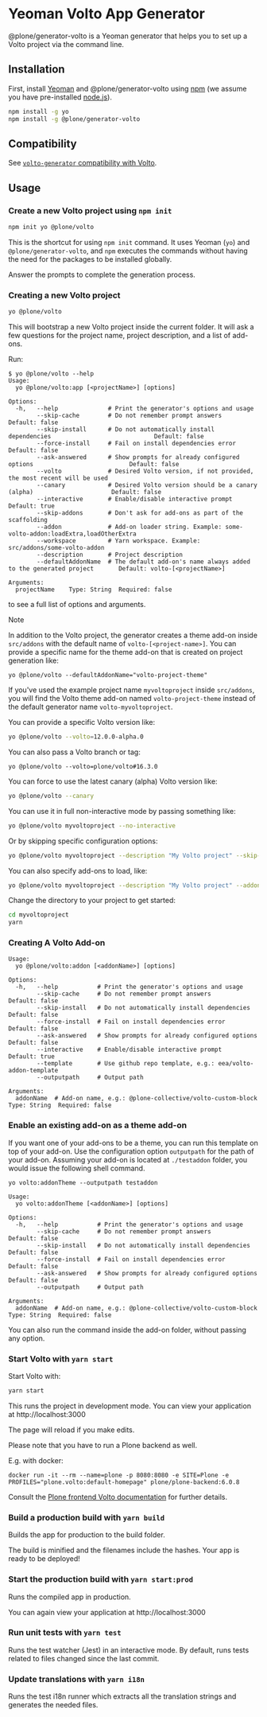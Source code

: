 # Yeoman Volto App Generator

@plone/generator-volto is a Yeoman generator that helps you to set up a Volto project via the command line.

## Installation

First, install [Yeoman](http://yeoman.io) and @plone/generator-volto using [npm](https://www.npmjs.com/) (we assume you have pre-installed [node.js](https://nodejs.org/en)).

```bash
npm install -g yo
npm install -g @plone/generator-volto
```

## Compatibility

See [`volto-generator` compatibility with Volto](https://6.docs.plone.org/volto/contributing/version-policy.html#volto-generator-compatibility-with-volto-label).

## Usage

### Create a new Volto project using `npm init`

```bash
npm init yo @plone/volto
```

This is the shortcut for using `npm init` command.
It uses Yeoman (`yo`) and `@plone/generator-volto`, and `npm` executes the commands without having the need for the packages to be installed globally.

Answer the prompts to complete the generation process.

### Creating a new Volto project

```bash
yo @plone/volto
```

This will bootstrap a new Volto project inside the current folder.
It will ask a few questions for the project name, project description, and a list of add-ons. 

Run:

```console
$ yo @plone/volto --help
Usage:
  yo @plone/volto:app [<projectName>] [options]

Options:
  -h,   --help              # Print the generator's options and usage
        --skip-cache        # Do not remember prompt answers                                        Default: false
        --skip-install      # Do not automatically install dependencies                             Default: false
        --force-install     # Fail on install dependencies error                                    Default: false
        --ask-answered      # Show prompts for already configured options                           Default: false
        --volto             # Desired Volto version, if not provided, the most recent will be used
        --canary            # Desired Volto version should be a canary (alpha)                      Default: false
        --interactive       # Enable/disable interactive prompt                                     Default: true
        --skip-addons       # Don't ask for add-ons as part of the scaffolding
        --addon             # Add-on loader string. Example: some-volto-addon:loadExtra,loadOtherExtra
        --workspace         # Yarn workspace. Example: src/addons/some-volto-addon
        --description       # Project description
        --defaultAddonName  # The default add-on's name always added to the generated project       Default: volto-[<projectName>]

Arguments:
  projectName    Type: String  Required: false

```

to see a full list of options and arguments.

> [!NOTE]  
> In addition to the Volto project, the generator creates a theme add-on inside `src/addons` with the default name of `volto-[<project-name>]`.
> You can provide a specific name for the theme add-on that is created on project generation like:
> ```shell
> yo @plone/volto --defaultAddonName="volto-project-theme"
> ```
> If you've used the example project name `myvoltoproject` inside `src/addons`, you will find the Volto theme add-on named `volto-project-theme` instead of the default generator name `volto-myvoltoproject`.

You can provide a specific Volto version like:

```bash
yo @plone/volto --volto=12.0.0-alpha.0
```

You can also pass a Volto branch or tag:

```shell
yo @plone/volto --volto=plone/volto#16.3.0
```

You can force to use the latest canary (alpha) Volto version like:

```bash
yo @plone/volto --canary
```

You can use it in full non-interactive mode by passing something like:

```bash
yo @plone/volto myvoltoproject --no-interactive
```

Or by skipping specific configuration options:

```bash
yo @plone/volto myvoltoproject --description "My Volto project" --skip-addons --skip-install --skip-workspaces
```

You can also specify add-ons to load, like:

```bash
yo @plone/volto myvoltoproject --description "My Volto project" --addon "volto-formbuilder:x,y" --addon "volto-slate:z,t"
```

Change the directory to your project to get started:

```bash
cd myvoltoproject
yarn
```

### Creating A Volto Add-on

```console
Usage:
  yo @plone/volto:addon [<addonName>] [options]

Options:
  -h,   --help           # Print the generator's options and usage
        --skip-cache     # Do not remember prompt answers                            Default: false
        --skip-install   # Do not automatically install dependencies                 Default: false
        --force-install  # Fail on install dependencies error                        Default: false
        --ask-answered   # Show prompts for already configured options               Default: false
        --interactive    # Enable/disable interactive prompt                         Default: true
        --template       # Use github repo template, e.g.: eea/volto-addon-template
        --outputpath     # Output path

Arguments:
  addonName  # Add-on name, e.g.: @plone-collective/volto-custom-block  Type: String  Required: false
```

### Enable an existing add-on as a theme add-on

If you want one of your add-ons to be a theme, you can run this template on top of your add-on.
Use the configuration option `outputpath` for the path of your add-on.
Assuming your add-on is located at `./testaddon` folder, you would issue the following shell command.

```shell
yo volto:addonTheme --outputpath testaddon
```

```console
Usage:
  yo volto:addonTheme [<addonName>] [options]

Options:
  -h,   --help           # Print the generator's options and usage
        --skip-cache     # Do not remember prompt answers               Default: false
        --skip-install   # Do not automatically install dependencies    Default: false
        --force-install  # Fail on install dependencies error           Default: false
        --ask-answered   # Show prompts for already configured options  Default: false
        --outputpath     # Output path

Arguments:
  addonName  # Add-on name, e.g.: @plone-collective/volto-custom-block  Type: String  Required: false
```

You can also run the command inside the add-on folder, without passing any option.

### Start Volto with `yarn start`

Start Volto with:

```bash
yarn start
```

This runs the project in development mode.
You can view your application at http://localhost:3000

The page will reload if you make edits.

Please note that you have to run a Plone backend as well.

E.g. with docker:

```shell
docker run -it --rm --name=plone -p 8080:8080 -e SITE=Plone -e PROFILES="plone.volto:default-homepage" plone/plone-backend:6.0.8
```

Consult the [Plone frontend Volto documentation](https://6.docs.plone.org/volto/index.html) for further details.


### Build a production build with `yarn build`

Builds the app for production to the build folder.

The build is minified and the filenames include the hashes. Your app is ready to be deployed!

### Start the production build with `yarn start:prod`

Runs the compiled app in production.

You can again view your application at http://localhost:3000

### Run unit tests with `yarn test`

Runs the test watcher (Jest) in an interactive mode. By default, runs tests related to files changed since the last commit.

### Update translations with `yarn i18n`

Runs the test i18n runner which extracts all the translation strings and generates the needed files.
